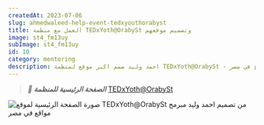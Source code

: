 ```yaml
---
createdAt: 2023-07-06
slug: ahmedwaleed-help-event-tedxyouthorabyst
title: العمل مع منظمة TEDxYoth@OrabySt وتصميم موقعهم
image: st4_fm13uy
subImage: st4_fm13uy
id: 10
category: mentoring
description: احمد وليد صمم اكبر موقع لمنظمة TEDxYoth@OrabySt - افضل مبرمج في مصر
---
```

> ***🚀 الصفحة الرئيسية للمنظمة*** [TEDxYoth@OrabySt](https://tedxyouthorabyst.netlify.app/index.html)

![صورة الصفحة الرئيسية لموقع TEDxYoth@OrabySt من تصميم احمد وليد مبرمج مواقع في مصر](https://res.cloudinary.com/drcfigqqr/image/upload/v1688624837/tedd-home_xqof0f.webp "صورة الصفحة الرئيسية لموقع TEDxYoth@OrabySt من تصميم احمد وليد مبرمج مواقع في مصر")